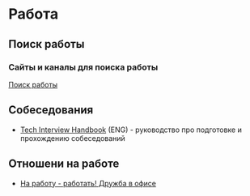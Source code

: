 # Работа

## Поиск работы

### Сайты и каналы для поиска работы

[Поиск работы](job-search.md)

## Собеседования

- [Tech Interview Handbook](https://yangshun.github.io/tech-interview-handbook) (ENG) - руководство про подготовке и прохождению собеседований

## Отношени на работе

- [На работу - работать! Дружба в офисе](https://youtu.be/4X8bGaSmLEY)
